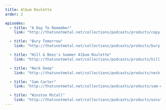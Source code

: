 ```yaml
---
title: Album Roulette
order: 2

episodes:
  - title: "A Day To Remember"
    link: "http://thatsnotmetal.net/collections/podcasts/products/copy-of-slipknot-special-2004-2016-part-1"

  - title: "Bury Tomorrow"
    link: "http://thatsnotmetal.net/collections/podcasts/products/bury-tomorrow-album-roulette"

  - title: "Hill & Beez's Summer Album Roulette"
    link: "http://thatsnotmetal.net/collections/podcasts/products/hill-beezs-summer-album-roulette"

  - title: "Neck Deep"
    link: "http://thatsnotmetal.net/collections/podcasts/products/neck-deep-album-roulette"

  - title: "Sam Carter"
    link: "http://thatsnotmetal.net/collections/podcasts/products/sam-carter-album-roulette"

  - title: "Winston McCall"
    link: "http://thatsnotmetal.net/collections/podcasts/products/winston-mccall-album-roulette"
---
```

